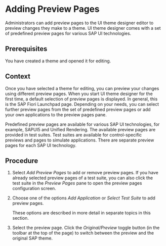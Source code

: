 <!-- loio6f99f7f7dc844c8fb12430a6b2a9b7ce -->

# Adding Preview Pages

Administrators can add preview pages to the UI theme designer editor to preview changes they make to a theme. UI theme designer comes with a set of predefined preview pages for various SAP UI technologies.



<a name="loio6f99f7f7dc844c8fb12430a6b2a9b7ce__prereq_jkz_pnr_y3b"/>

## Prerequisites

You have created a theme and opened it for editing.



<a name="loio6f99f7f7dc844c8fb12430a6b2a9b7ce__context_kkz_pnr_y3b"/>

## Context

Once you have selected a theme for editing, you can preview your changes using different preview pages. When you start UI theme designer for the first time, a default selection of preview pages is displayed. In general, this is the SAP Fiori Launchpad page. Depending on your needs, you can select further preview pages from the set of predefined preview pages or add your own applications to the preview pages pane.

Predefined preview pages are available for various SAP UI technologies, for example, SAPUI5 and Unified Rendering. The available preview pages are provided in test suites. Test suites are available for control-specific previews and pages to simulate applications. There are separate preview pages for each SAP UI technology.



<a name="loio6f99f7f7dc844c8fb12430a6b2a9b7ce__steps_lkz_pnr_y3b"/>

## Procedure

1.  Select *Add Preview Pages* to add or remove preview pages. If you have already selected preview pages of a test suite, you can also click the test suite in the *Preview Pages* pane to open the preview pages configuration screen.

2.  Choose one of the options *Add Application* or *Select Test Suite* to add preview pages.

    These options are described in more detail in separate topics in this section.

3.  Select the preview page. Click the *Original/Preview* toggle button \(in the toolbar at the top of the page\) to switch between the preview and the original SAP theme.


